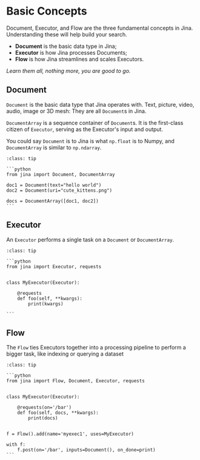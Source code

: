 # Basic Concepts

Document, Executor, and Flow are the three fundamental concepts in Jina. Understanding these will help build your
search.

- **Document** is the basic data type in Jina;
- **Executor** is how Jina processes Documents;
- **Flow** is how Jina streamlines and scales Executors.

*Learn them all, nothing more, you are good to go.*

## Document

`Document` is the basic data type that Jina operates with. Text, picture, video, audio, image or 3D mesh: They are
all `Document`s in Jina.

`DocumentArray` is a sequence container of `Document`s. It is the first-class citizen of `Executor`, serving as the
Executor's input and output.

You could say `Document` is to Jina is what `np.float` is to Numpy, and `DocumentArray` is similar to `np.ndarray`.


````{admonition} Example code
:class: tip

```python
from jina import Document, DocumentArray

doc1 = Document(text="hello world")
doc2 = Document(uri="cute_kittens.png")

docs = DocumentArray([doc1, doc2])
```

````

## Executor

An `Executor` performs a single task on a `Document` or `DocumentArray`.

````{admonition} Example code
:class: tip

```python
from jina import Executor, requests


class MyExecutor(Executor):

    @requests
    def foo(self, **kwargs):
        print(kwargs)

```

````


## Flow

The `Flow` ties Executors together into a processing pipeline to perform a bigger task, like indexing or querying a
dataset

````{admonition} Example code
:class: tip

```python
from jina import Flow, Document, Executor, requests


class MyExecutor(Executor):

    @requests(on='/bar')
    def foo(self, docs, **kwargs):
        print(docs)


f = Flow().add(name='myexec1', uses=MyExecutor)

with f:
    f.post(on='/bar', inputs=Document(), on_done=print)
```

````